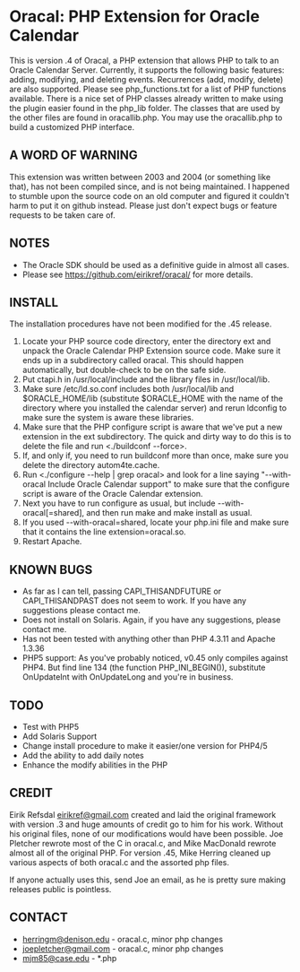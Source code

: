 Oracal: PHP Extension for Oracle Calendar
=========================================

This is version .4 of Oracal, a PHP extension that allows PHP to talk to an
Oracle Calendar Server. Currently, it supports the following basic features:
adding, modifying, and deleting events. Recurrences (add, modify, delete) are
also supported. Please see php_functions.txt for a list of PHP functions
available. There is a nice set of PHP classes already written to make using the
plugin easier found in the php_lib folder. The classes that are used by the
other files are found in oracallib.php. You may use the oracallib.php to build
a customized PHP interface.

A WORD OF WARNING
-----------------
This extension was written between 2003 and 2004 (or something like
that), has not been compiled since, and is not being maintained. I
happened to stumble upon the source code on an old computer and
figured it couldn't harm to put it on github instead. Please just
don't expect bugs or feature requests to be taken care of.

NOTES
-----
- The Oracle SDK should be used as a definitive guide in almost all cases.
- Please see https://github.com/eirikref/oracal/ for more details.

INSTALL
-------
The installation procedures have not been modified for the .45 release.

1. Locate your PHP source code directory, enter the directory ext and unpack the
Oracle Calendar PHP Extension source code. Make sure it ends up in a
subdirectory called oracal. This should happen automatically, but double-check
to be on the safe side.
2. Put ctapi.h in /usr/local/include and the library files in /usr/local/lib.
3. Make sure /etc/ld.so.conf includes both /usr/local/lib and
$ORACLE_HOME/lib (substitute $ORACLE_HOME with the name of the directory where
you installed the calendar server) and rerun ldconfig to make sure the system
is aware these libraries.
4. Make sure that the PHP configure script is aware that we've put a new
extension in the ext subdirectory. The quick and dirty way to do this is to
delete the file <configure> and run <./buildconf --force>.
5. If, and only if, you need to run buildconf more than once, make sure you
delete the directory autom4te.cache.
6. Run <./configure --help | grep oracal> and look for a line saying
"--with-oracal Include Oracle Calendar support" to make sure that the configure
script is aware of the Oracle Calendar extension.
7. Next you have to run configure as usual, but include
--with-oracal[=shared], and then run make and make install as usual.
8. If you used --with-oracal=shared, locate your php.ini file and make sure
that it contains the line extension=oracal.so.
9. Restart Apache.

KNOWN BUGS
----------
- As far as I can tell, passing CAPI_THISANDFUTURE or CAPI_THISANDPAST does not
seem to work. If you have any suggestions please contact me.
- Does not install on Solaris. Again, if you have any suggestions, please
contact me.
- Has not been tested with anything other than PHP 4.3.11 and Apache 1.3.36
- PHP5 support:
As you've probably noticed, v0.45 only compiles against PHP4. But find line 134
(the function PHP_INI_BEGIN()), substitute OnUpdateInt with OnUpdateLong and
you're in business.

TODO
----
- Test with PHP5
- Add Solaris Support
- Change install procedure to make it easier/one version for PHP4/5
- Add the ability to add daily notes
- Enhance the modify abilities in the PHP

CREDIT
------
Eirik Refsdal <eirikref@gmail.com> created and laid the original framework with
version .3 and huge amounts of credit go to him for his work. Without his
original files, none of our modifications would have been possible. Joe
Pletcher rewrote most of the C in oracal.c, and Mike MacDonald rewrote almost
all of the original PHP. For version .45, Mike Herring cleaned up various
aspects of both oracal.c and the assorted php files.

If anyone actually uses this, send Joe an email, as he is pretty sure making
releases public is pointless. 

CONTACT
-------
- herringm@denison.edu - oracal.c, minor php changes
- joepletcher@gmail.com - oracal.c, minor php changes
- mjm85@case.edu - *.php
